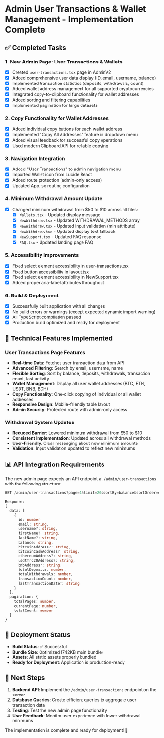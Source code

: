 # Admin User Transactions & Wallet Management - Implementation Complete

## ✅ Completed Tasks

### 1. New Admin Page: User Transactions & Wallets

- [x] Created `user-transactions.tsx` page in AdminV2
- [x] Added comprehensive user data display (ID, email, username, balance)
- [x] Implemented transaction statistics (deposits, withdrawals, count)
- [x] Added wallet address management for all supported cryptocurrencies
- [x] Integrated copy-to-clipboard functionality for wallet addresses
- [x] Added sorting and filtering capabilities
- [x] Implemented pagination for large datasets

### 2. Copy Functionality for Wallet Addresses

- [x] Added individual copy buttons for each wallet address
- [x] Implemented "Copy All Addresses" feature in dropdown menu
- [x] Added visual feedback for successful copy operations
- [x] Used modern Clipboard API for reliable copying

### 3. Navigation Integration

- [x] Added "User Transactions" to admin navigation menu
- [x] Imported Wallet icon from Lucide React
- [x] Added route protection (admin-only access)
- [x] Updated App.tsx routing configuration

### 4. Minimum Withdrawal Amount Update

- [x] Changed minimum withdrawal from $50 to $10 across all files:
  - [x] `Wallets.tsx` - Updated display message
  - [x] `NewWithdraw.tsx` - Updated WITHDRAWAL_METHODS array
  - [x] `NewWithdraw.tsx` - Updated input validation (min attribute)
  - [x] `NewWithdraw.tsx` - Updated display text fallback
  - [x] `NewSupport.tsx` - Updated FAQ response
  - [x] `FAQ.tsx` - Updated landing page FAQ

### 5. Accessibility Improvements

- [x] Fixed select element accessibility in user-transactions.tsx
- [x] Fixed button accessibility in layout.tsx
- [x] Fixed select element accessibility in NewSupport.tsx
- [x] Added proper aria-label attributes throughout

### 6. Build & Deployment

- [x] Successfully built application with all changes
- [x] No build errors or warnings (except expected dynamic import warning)
- [x] All TypeScript compilation passed
- [x] Production build optimized and ready for deployment

## 🔧 Technical Features Implemented

### User Transactions Page Features

- **Real-time Data**: Fetches user transaction data from API
- **Advanced Filtering**: Search by email, username, name
- **Flexible Sorting**: Sort by balance, deposits, withdrawals, transaction count, last activity
- **Wallet Management**: Display all user wallet addresses (BTC, ETH, USDT, BNB, BCH)
- **Copy Functionality**: One-click copying of individual or all wallet addresses
- **Responsive Design**: Mobile-friendly table layout
- **Admin Security**: Protected route with admin-only access

### Withdrawal System Updates

- **Reduced Barrier**: Lowered minimum withdrawal from $50 to $10
- **Consistent Implementation**: Updated across all withdrawal methods
- **User-Friendly**: Clear messaging about new minimum amounts
- **Validation**: Input validation updated to reflect new minimums

## 📊 API Integration Requirements

The new admin page expects an API endpoint at `/admin/user-transactions` with the following structure:

```typescript
GET /admin/user-transactions?page=1&limit=20&sortBy=balance&sortOrder=desc&search=query

Response:
{
  data: [
    {
      id: number,
      email: string,
      username?: string,
      firstName?: string,
      lastName?: string,
      balance: string,
      bitcoinAddress?: string,
      bitcoinCashAddress?: string,
      ethereumAddress?: string,
      usdtTrc20Address?: string,
      bnbAddress?: string,
      totalDeposits: number,
      totalWithdrawals: number,
      transactionCount: number,
      lastTransactionDate?: string
    }
  ],
  pagination: {
    totalPages: number,
    currentPage: number,
    totalCount: number
  }
}
```

## 🚀 Deployment Status

- **Build Status**: ✅ Successful
- **Bundle Size**: Optimized (742KB main bundle)
- **Assets**: All static assets properly bundled
- **Ready for Deployment**: Application is production-ready

## 📝 Next Steps

1. **Backend API**: Implement the `/admin/user-transactions` endpoint on the server
2. **Database Queries**: Create efficient queries to aggregate user transaction data
3. **Testing**: Test the new admin page functionality
4. **User Feedback**: Monitor user experience with lower withdrawal minimums

The implementation is complete and ready for deployment! 🎉

